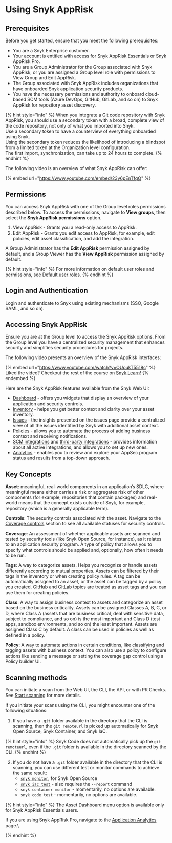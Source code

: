 # Using Snyk AppRisk

## Prerequisites

Before you get started, ensure that you meet the following prerequisites:&#x20;

* You are a Snyk Enterprise customer.
* Your account is entitled with access for Snyk AppRisk Essentials or Snyk AppRisk Pro.
* You are a Group Administrator for the Group associated with Snyk AppRisk, or you are assigned a Group level role with permissions to View Group and Edit AppRisk.&#x20;
* The Group associated with Snyk AppRisk includes organizations that have onboarded Snyk application security products.
* You have the necessary permissions and authority to onboard cloud-based SCM tools (Azure DevOps, GitHub, GitLab, and so on) to Snyk AppRisk for repository asset discovery.

{% hint style="info" %}
When you integrate a Git code repository with Snyk AppRisk, you should use a secondary token with a broad, complete view of the code repository, not only of what you imported into Snyk. \
Use a secondary token to have a counterview of everything onboarded using Snyk. \
Using the secondary token reduces the likelihood of introducing a blindspot from a limited token at the Organization level configuration. \
The first import, synchronization, can take up to 24 hours to complete.
{% endhint %}

The following video is an overview of what Snyk AppRisk can offer:

{% embed url="https://www.youtube.com/embed/23y6pEnTfqQ" %}

## Permissions

You can access Snyk AppRisk with one of the Group level roles permissions described below. To access the permissions, navigate to **View groups**, then select the **Snyk AppRisk permissions** option.

1. View AppRisk - Grants you a read-only access to AppRisk.
2. Edit AppRisk - Grants you edit access to AppRisk, for example, edit policies, edit asset classification, and add the integration.

A Group Administrator has the **Edit AppRisk** permission assigned by default, and a Group Viewer has the **View AppRisk** permission assigned by default.

{% hint style="info" %}
For more information on default user roles and permissions, see [Default user roles](../../snyk-admin/manage-permissions-and-roles/pre-defined-roles.md).
{% endhint %}

## Login and Authentication

Login and authenticate to Snyk using existing mechanisms (SSO, Google SAML, and so on).

## Accessing Snyk AppRisk

Ensure you are at the Group level to access the Snyk AppRisk options. From the Group level you have a centralized security management that enhances security and simplifies security procedures for projects.

The following video presents an overview of the Snyk AppRisk interfaces:

{% embed url="https://www.youtube.com/watch?v=OUoukT5518c" %}
Liked the video? Checkout the rest of the course on [Snyk Learn](https://learn.snyk.io/lesson/snyk-apprisk-essentials/)!
{% endembed %}

Here are the Snyk AppRisk features available from the Snyk Web UI:&#x20;

* [Dashboard](../../getting-started/snyk-web-ui.md#view-the-assets-dashboard) - offers you widgets that display an overview of your application and security controls.
* [Inventory](../../manage-assets/) - helps you get better context and clarity over your asset inventory.
* [Issues](../../manage-risk/prioritize-issues-for-fixing/prioritization-for-snyk-apprisk.md) - the insights presented on the issues page provide a centralized view of all the issues identified by Snyk with additional asset context.
* [Policies](../../manage-risk/policies/assets-policies/) - allows you to automate the process of adding business context and receiving notifications.
* [SCM integrations](../../scm-ide-and-ci-cd-workflow-and-integrations/snyk-scm-integrations/#group-level-snyk-apprisk-scm-integrations) and [third-party integrations](../../integrate-with-snyk/third-party-integrations-for-snyk-apprisk.md) - provides information about all active integrations, and allows you to set up new ones.
* [Analytics](../../manage-risk/enterprise-analytics/aspm-analytics/application-analytics.md) - enables you to review and explore your AppSec program status and results from a top-down approach.

## Key Concepts

**Asset**: meaningful, real-world components in an application’s SDLC, where meaningful means either carries a risk or aggregates risk of other components (for example, repositories that contain packages) and real-world means that the concept exists outside of Snyk, for example, repository (which is a generally applicable term).

**Controls**: The security controls associated with the asset. Navigate to the [Coverage controls](../../manage-risk/policies/assets-policies/use-cases-for-policies/coverage-control-policy-use-case.md) section to see all available statuses for security controls.

**Coverage**: An assessment of whether applicable assets are scanned and tested by security tools (like Snyk Open Source, for instance), as it relates to an application security program.  A type of policy that allows you to specify what controls should be applied and, optionally, how often it needs to be run.

**Tags**: A way to categorize assets. Helps you recognize or handle assets differently according to mutual properties. Assets can be filtered by their tags in the inventory or when creating policy rules. A tag can be automatically assigned to an asset, or the asset can be tagged by a policy you created. GitHub and GitLab topics are treated as asset tags and you can use them for creating policies.&#x20;

**Class**: A way to assign business context to assets and categorize an asset based on the business criticality. Assets can be assigned Classes A, B, C, or D, where Class A (assets that are business critical, deal with sensitive data, subject to compliance, and so on) is the most important and Class D (test apps, sandbox environments, and so on) the least important. Assets are assigned Class C by default. A class can be used in policies as well as defined in a policy.

**Policy**: A way to automate actions in certain conditions, like classifying and tagging assets with business context. You can also use a policy to configure actions like sending a message or setting the coverage gap control using a Policy builder UI.

## Scanning methods

You can initiate a scan from the Web UI, the CLI, the API, or with PR Checks. See [Start scanning](../../scan-with-snyk/start-scanning-using-the-cli-web-ui-or-api.md) for more details.

If you initiate your scans using the CLI, you might encounter one of the following situations:

1. If you have a `.git` folder available in the directory that the CLI is scanning, then the `git remoteurl` is picked up automatically for Snyk Open Source, Snyk Container, and Snyk IaC.&#x20;

{% hint style="info" %}
Snyk Code does not automatically pick up the `git remoteurl`, even if the `.git` folder is available in the directory scanned by the CLI.
{% endhint %}

2. If you do not have a `.git` folder available in the directory that the CLI is scanning, you can use different test or monitor commands to achieve the same result:
   * [`snyk monitor`](../../snyk-cli/commands/monitor.md#remote-repo-url-less-than-url-greater-than), for Snyk Open Source
   * [`snyk iac test`](../../snyk-cli/commands/iac-test.md#remote-repo-url-less-than-url-greater-than) - also requires the `--report` command
   * `snyk container monitor` - momentarily, no options are available.
   * `snyk code test` - momentarily, no options are available.

{% hint style="info" %}
The Asset Dashboard menu option is available only for Snyk AppRisk Essentials users.&#x20;

If you are using Snyk AppRisk Pro, navigate to the [Application Analytics ](../../manage-risk/enterprise-analytics/aspm-analytics/application-analytics.md)page.\

{% endhint %}
